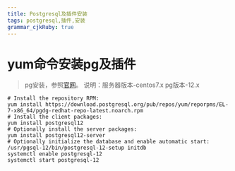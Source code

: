 ```yaml
---
title: Postgresql及插件安装 
tags: postgresql,插件,安装
grammar_cjkRuby: true
---
```


# yum命令安装pg及插件

> pg安装，参照[官网](https://www.postgresql.org/download/linux/redhat/)。
说明：服务器版本-centos7.x pg版本-12.x

```sh?linenums
# Install the repository RPM:
yum install https://download.postgresql.org/pub/repos/yum/reporpms/EL-7-x86_64/pgdg-redhat-repo-latest.noarch.rpm
# Install the client packages:
yum install postgresql12
# Optionally install the server packages:
yum install postgresql12-server
# Optionally initialize the database and enable automatic start:
/usr/pgsql-12/bin/postgresql-12-setup initdb
systemctl enable postgresql-12
systemctl start postgresql-12
```

